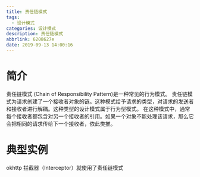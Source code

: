 ```yaml
---
title: 责任链模式
tags:
  - 设计模式
categories: 设计模式
description: 责任链模式
abbrlink: 6208627e
date: 2019-09-13 14:00:16
---
```

# 简介
责任链模式 (Chain of Responsibility Pattern)是一种常见的行为模式。
责任链模式为请求创建了一个接收者对象的链。这种模式给予请求的类型，对请求的发送者和接收者进行解耦。这种类型的设计模式属于行为型模式。
在这种模式中，通常每个接收者都包含对另一个接收者的引用。如果一个对象不能处理该请求，那么它会把相同的请求传给下一个接收者，依此类推。

# 典型实例
okhttp 拦截器（Interceptor）就使用了责任链模式
